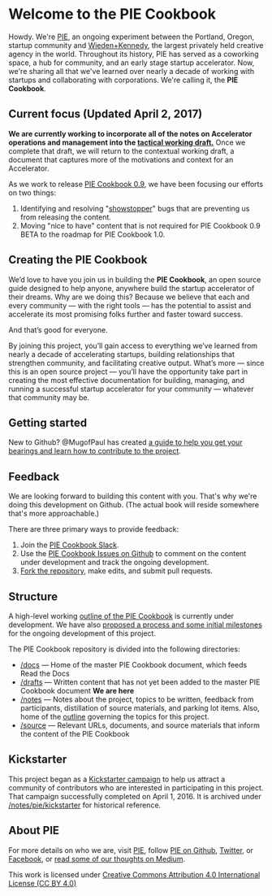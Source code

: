 # Welcome to the PIE Cookbook

Howdy. We're [PIE](http://piepdx.com/), an ongoing experiment between the Portland, Oregon, startup community and [Wieden+Kennedy](http://wk.com/), the largest privately held creative agency in the world. Throughout its history, PIE has served as a coworking space, a hub for community, and an early stage startup accelerator. Now, we're sharing all that we've learned over nearly a decade of working with startups and collaborating with corporations. We're calling it, the **PIE Cookbook**. 

## Current focus (Updated April 2, 2017)

**We are currently working to incorporate all of the notes on Accelerator operations and management into the [tactical working draft.](https://github.com/piepdx/pie-cookbook/blob/master/drafts/working-draft-tactical.md)** Once we complete that draft, we will return to the contextual working draft, a document that captures more of the motivations and context for an Accelerator. 

As we work to release [PIE Cookbook 0.9](https://github.com/piepdx/pie-cookbook/milestone/9), we have been focusing our efforts on two things:
1. Identifying and resolving "[showstopper](https://github.com/piepdx/pie-cookbook/issues?q=is%3Aopen+is%3Aissue+label%3Ashowstopper)" bugs that are preventing us from releasing the content.
2. Moving "nice to have" content that is not required for PIE Cookbook 0.9 BETA to the roadmap for PIE Cookbook 1.0.

## Creating the PIE Cookbook

We’d love to have you join us in building the **PIE Cookbook**, an open source guide designed to help anyone, anywhere build the startup accelerator of their dreams. Why are we doing this? Because we believe that each and every community — with the right tools — has the potential to assist and accelerate its most promising folks further and faster toward success. 

And that’s good for everyone.

By joining this project, you’ll gain access to everything we’ve learned from nearly a decade of accelerating startups, building relationships that strengthen community, and facilitating creative output. What’s more — since this is an open source project — you’ll have the opportunity take part in creating the most effective documentation for building, managing, and running a successful startup accelerator for your community — whatever that community may be.

## Getting started

New to Github? @MugofPaul has created [a guide to help you get your bearings and learn how to contribute to the project](https://github.com/piepdx/pie-cookbook/blob/master/notes/github/howto-github.md).

## Feedback

We are looking forward to building this content with you. That's why we're doing this development on Github. (The actual book will reside somewhere that's more approachable.) 

There are three primary ways to provide feedback:

1. Join the [PIE Cookbook Slack](https://docs.google.com/forms/d/e/1FAIpQLSf7JnbN4beYeFMRo_dV4KH2TWMiWkD1KfAajJ0mT5m_w32Tfw/viewform). 
2. Use the [PIE Cookbook Issues on Github](https://github.com/piepdx/pie-cookbook/issues) to comment on the content under development and track the ongoing development. 
3. [Fork the repository](https://github.com/piepdx/pie-cookbook/blob/master/docs/howto-github.md), make edits, and submit pull requests.

## Structure

A high-level working [outline of the PIE Cookbook](https://github.com/piepdx/pie-cookbook/tree/master/notes/outline.md) is currently under development. We have also [proposed a process and some initial milestones](https://github.com/piepdx/pie-cookbook/blob/master/notes/pie/kickstarter/kickstarter-pie-cookbook-update-31.md "Let's do this.") for the ongoing development of this project.

The PIE Cookbook repository is divided into the following directories:

- [/docs](https://github.com/piepdx/pie-cookbook/tree/master/docs) — Home of the master PIE Cookbook document, which feeds Read the Docs
- [/drafts](https://github.com/piepdx/pie-cookbook/tree/master/drafts/) — Written content that has not yet been added to the master PIE Cookbook document **We are here**
- [/notes](https://github.com/piepdx/pie-cookbook/tree/master/notes/) — Notes about the project, topics to be written, feedback from participants, distillation of source materials, and parking lot items. Also, home of the [outline](https://github.com/piepdx/pie-cookbook/blob/master/notes/outline.md) governing the topics for this project.
- [/source](https://github.com/piepdx/pie-cookbook/tree/master/source/) — Relevant URLs, documents, and source materials that inform the content of the PIE Cookbook

## Kickstarter

This project began as a [Kickstarter campaign](https://www.kickstarter.com/projects/turoczy/pie-cookbook-an-open-source-guide-for-startup-acce) to help us attract a community of contributors who are interested in participating in this project. That campaign successfully completed on April 1, 2016. It is archived under [/notes/pie/kickstarter](https://github.com/piepdx/pie-cookbook/tree/master/notes/pie/kickstarter) for historical reference.  

## About PIE
For more details on who we are, visit [PIE](http://piepdx.com), follow [PIE on Github](https://github.com/piepdx), [Twitter](http://twitter.com/piepdx), or [Facebook](http://facebook.com/piepdx), or [read some of our thoughts on Medium](https://medium.com/portland-incubator-experiment).

This work is licensed under [Creative Commons Attribution 4.0 International License (CC BY 4.0)](https://github.com/piepdx/pie-cookbook/blob/master/LICENSE.txt)